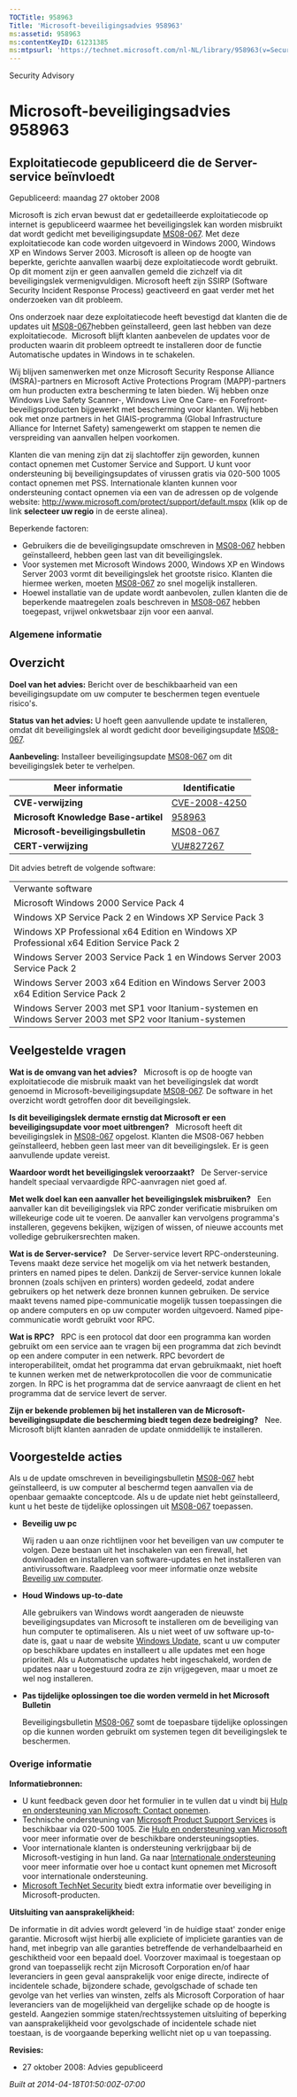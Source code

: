 ```yaml
---
TOCTitle: 958963
Title: 'Microsoft-beveiligingsadvies 958963'
ms:assetid: 958963
ms:contentKeyID: 61231385
ms:mtpsurl: 'https://technet.microsoft.com/nl-NL/library/958963(v=Security.10)'
---
```


Security Advisory

Microsoft-beveiligingsadvies 958963
===================================

Exploitatiecode gepubliceerd die de Server-service beïnvloedt
-------------------------------------------------------------

Gepubliceerd: maandag 27 oktober 2008

Microsoft is zich ervan bewust dat er gedetailleerde exploitatiecode op internet is gepubliceerd waarmee het beveiligingslek kan worden misbruikt dat wordt gedicht met beveiligingsupdate [MS08-067](http://technet.microsoft.com/security/bulletin/ms08-067). Met deze exploitatiecode kan code worden uitgevoerd in Windows 2000, Windows XP en Windows Server 2003. Microsoft is alleen op de hoogte van beperkte, gerichte aanvallen waarbij deze exploitatiecode wordt gebruikt. Op dit moment zijn er geen aanvallen gemeld die zichzelf via dit beveiligingslek vermenigvuldigen. Microsoft heeft zijn SSIRP (Software Security Incident Response Process) geactiveerd en gaat verder met het onderzoeken van dit probleem.

Ons onderzoek naar deze exploitatiecode heeft bevestigd dat klanten die de updates uit [MS08-067](http://technet.microsoft.com/security/bulletin/ms08-067)hebben geïnstalleerd, geen last hebben van deze exploitatiecode.  Microsoft blijft klanten aanbevelen de updates voor de producten waarin dit probleem optreedt te installeren door de functie Automatische updates in Windows in te schakelen.

Wij blijven samenwerken met onze Microsoft Security Response Alliance (MSRA)-partners en Microsoft Active Protections Program (MAPP)-partners om hun producten extra bescherming te laten bieden. Wij hebben onze Windows Live Safety Scanner-, Windows Live One Care- en Forefront-beveiligsproducten bijgewerkt met bescherming voor klanten. Wij hebben ook met onze partners in het GIAIS-programma (Global Infrastructure Alliance for Internet Safety) samengewerkt om stappen te nemen die verspreiding van aanvallen helpen voorkomen.

Klanten die van mening zijn dat zij slachtoffer zijn geworden, kunnen contact opnemen met Customer Service and Support. U kunt voor ondersteuning bij beveiligingsupdates of virussen gratis via 020-500 1005 contact opnemen met PSS. Internationale klanten kunnen voor ondersteuning contact opnemen via een van de adressen op de volgende website: <http://www.microsoft.com/protect/support/default.mspx> (klik op de link **selecteer uw regio** in de eerste alinea).

Beperkende factoren:

-   Gebruikers die de beveiligingsupdate omschreven in [MS08-067](http://technet.microsoft.com/security/bulletin/ms08-067) hebben geïnstalleerd, hebben geen last van dit beveiligingslek.
-   Voor systemen met Microsoft Windows 2000, Windows XP en Windows Server 2003 vormt dit beveiligingslek het grootste risico. Klanten die hiermee werken, moeten [MS08-067](http://technet.microsoft.com/security/bulletin/ms08-067) zo snel mogelijk installeren.
-   Hoewel installatie van de update wordt aanbevolen, zullen klanten die de beperkende maatregelen zoals beschreven in [MS08-067](http://technet.microsoft.com/security/bulletin/ms08-067) hebben toegepast, vrijwel onkwetsbaar zijn voor een aanval.

### Algemene informatie

Overzicht
---------

<span></span>
**Doel van het advies:** Bericht over de beschikbaarheid van een beveiligingsupdate om uw computer te beschermen tegen eventuele risico's.

**Status van het advies:** U hoeft geen aanvullende update te installeren, omdat dit beveiligingslek al wordt gedicht door beveiligingsupdate [MS08-067](http://technet.microsoft.com/security/bulletin/ms08-067).

**Aanbeveling:** Installeer beveiligingsupdate [MS08-067](http://technet.microsoft.com/security/bulletin/ms08-067) om dit beveiligingslek beter te verhelpen.

| Meer informatie                      | Identificatie                                                                    |
|--------------------------------------|----------------------------------------------------------------------------------|
| **CVE-verwijzing**                   | [CVE-2008-4250](http://www.cve.mitre.org/cgi-bin/cvename.cgi?name=cve-2008-4250) |
| **Microsoft Knowledge Base-artikel** | [958963](http://support.microsoft.com/kb/958963)                                 |
| **Microsoft-beveiligingsbulletin**   | [MS08-067](http://technet.microsoft.com/security/bulletin/ms08-067)              |
| **CERT-verwijzing**                  | [VU\#827267](http://www.kb.cert.org/vuls/id/827267)                              |

Dit advies betreft de volgende software:

|                                                                                                        |
|--------------------------------------------------------------------------------------------------------|
| Verwante software                                                                                      |
| Microsoft Windows 2000 Service Pack 4                                                                  |
| Windows XP Service Pack 2 en Windows XP Service Pack 3                                                 |
| Windows XP Professional x64 Edition en Windows XP Professional x64 Edition Service Pack 2              |
| Windows Server 2003 Service Pack 1 en Windows Server 2003 Service Pack 2                               |
| Windows Server 2003 x64 Edition en Windows Server 2003 x64 Edition Service Pack 2                      |
| Windows Server 2003 met SP1 voor Itanium-systemen en Windows Server 2003 met SP2 voor Itanium-systemen |

Veelgestelde vragen
-------------------

<span></span>
**Wat is de omvang van het advies?**  
Microsoft is op de hoogte van exploitatiecode die misbruik maakt van het beveiligingslek dat wordt genoemd in Microsoft-beveiligingsupdate [MS08-067](http://technet.microsoft.com/security/bulletin/ms08-067). De software in het overzicht wordt getroffen door dit beveiligingslek.

**Is dit beveiligingslek dermate ernstig dat Microsoft er een beveiligingsupdate voor moet uitbrengen?**  
Microsoft heeft dit beveiligingslek in [MS08-067](http://technet.microsoft.com/security/bulletin/ms08-067) opgelost. Klanten die MS08-067 hebben geïnstalleerd, hebben geen last meer van dit beveiligingslek. Er is geen aanvullende update vereist.

**Waardoor wordt het beveiligingslek veroorzaakt?**  
De Server-service handelt speciaal vervaardigde RPC-aanvragen niet goed af.

**Met welk doel kan een aanvaller het beveiligingslek misbruiken?**  
Een aanvaller kan dit beveiligingslek via RPC zonder verificatie misbruiken om willekeurige code uit te voeren. De aanvaller kan vervolgens programma's installeren, gegevens bekijken, wijzigen of wissen, of nieuwe accounts met volledige gebruikersrechten maken.

**Wat is de Server-service?**  
De Server-service levert RPC-ondersteuning. Tevens maakt deze service het mogelijk om via het netwerk bestanden, printers en named pipes te delen. Dankzij de Server-service kunnen lokale bronnen (zoals schijven en printers) worden gedeeld, zodat andere gebruikers op het netwerk deze bronnen kunnen gebruiken. De service maakt tevens named pipe-communicatie mogelijk tussen toepassingen die op andere computers en op uw computer worden uitgevoerd. Named pipe-communicatie wordt gebruikt voor RPC.

**Wat is RPC?**  
RPC is een protocol dat door een programma kan worden gebruikt om een service aan te vragen bij een programma dat zich bevindt op een andere computer in een netwerk. RPC bevordert de interoperabiliteit, omdat het programma dat ervan gebruikmaakt, niet hoeft te kunnen werken met de netwerkprotocollen die voor de communicatie zorgen. In RPC is het programma dat de service aanvraagt de client en het programma dat de service levert de server.

**Zijn er bekende problemen bij het installeren van de Microsoft-beveiligingsupdate die bescherming biedt tegen deze bedreiging?**  
Nee. Microsoft blijft klanten aanraden de update onmiddellijk te installeren.

Voorgestelde acties
-------------------

<span></span>
Als u de update omschreven in beveiligingsbulletin [MS08-067](http://technet.microsoft.com/security/bulletin/ms08-067) hebt geïnstalleerd, is uw computer al beschermd tegen aanvallen via de openbaar gemaakte conceptcode. Als u de update niet hebt geïnstalleerd, kunt u het beste de tijdelijke oplossingen uit [MS08-067](http://technet.microsoft.com/security/bulletin/ms08-067) toepassen.

-   **Beveilig uw pc**

    Wij raden u aan onze richtlijnen voor het beveiligen van uw computer te volgen. Deze bestaan uit het inschakelen van een firewall, het downloaden en installeren van software-updates en het installeren van antivirussoftware. Raadpleeg voor meer informatie onze website [Beveilig uw computer](http://www.microsoft.com/protect/computer/default.mspx).

-   **Houd Windows up-to-date**

    Alle gebruikers van Windows wordt aangeraden de nieuwste beveiligingsupdates van Microsoft te installeren om de beveiliging van hun computer te optimaliseren. Als u niet weet of uw software up-to-date is, gaat u naar de website [Windows Update](http://windowsupdate.microsoft.com/), scant u uw computer op beschikbare updates en installeert u alle updates met een hoge prioriteit. Als u Automatische updates hebt ingeschakeld, worden de updates naar u toegestuurd zodra ze zijn vrijgegeven, maar u moet ze wel nog installeren.

-   **Pas tijdelijke oplossingen toe die worden vermeld in het Microsoft Bulletin**

    Beveiligingsbulletin [MS08-067](http://technet.microsoft.com/security/bulletin/ms08-067) somt de toepasbare tijdelijke oplossingen op die kunnen worden gebruikt om systemen tegen dit beveiligingslek te beschermen.

### Overige informatie

**Informatiebronnen:**

-   U kunt feedback geven door het formulier in te vullen dat u vindt bij [Hulp en ondersteuning van Microsoft: Contact opnemen](https://support.microsoft.com/common/survey.aspx?scid=sw;en;1257&amp;showpage=1&amp;ws=technet&amp;sd=tech).
-   Technische ondersteuning van [Microsoft Product Support Services](http://support.microsoft.com/?ln=nl) is beschikbaar via 020-500 1005. Zie [Hulp en ondersteuning van Microsoft](http://support.microsoft.com/) voor meer informatie over de beschikbare ondersteuningsopties.
-   Voor internationale klanten is ondersteuning verkrijgbaar bij de Microsoft-vestiging in hun land. Ga naar [Internationale ondersteuning](http://go.microsoft.com/fwlink/?linkid=21155) voor meer informatie over hoe u contact kunt opnemen met Microsoft voor internationale ondersteuning.
-   [Microsoft TechNet Security](http://go.microsoft.com/fwlink/?linkid=21132) biedt extra informatie over beveiliging in Microsoft-producten.

**Uitsluiting van aansprakelijkheid:**

De informatie in dit advies wordt geleverd 'in de huidige staat' zonder enige garantie. Microsoft wijst hierbij alle expliciete of impliciete garanties van de hand, met inbegrip van alle garanties betreffende de verhandelbaarheid en geschiktheid voor een bepaald doel. Voorzover maximaal is toegestaan op grond van toepasselijk recht zijn Microsoft Corporation en/of haar leveranciers in geen geval aansprakelijk voor enige directe, indirecte of incidentele schade, bijzondere schade, gevolgschade of schade ten gevolge van het verlies van winsten, zelfs als Microsoft Corporation of haar leveranciers van de mogelijkheid van dergelijke schade op de hoogte is gesteld. Aangezien sommige staten/rechtssystemen uitsluiting of beperking van aansprakelijkheid voor gevolgschade of incidentele schade niet toestaan, is de voorgaande beperking wellicht niet op u van toepassing.

**Revisies:**

-   27 oktober 2008: Advies gepubliceerd

*Built at 2014-04-18T01:50:00Z-07:00*
